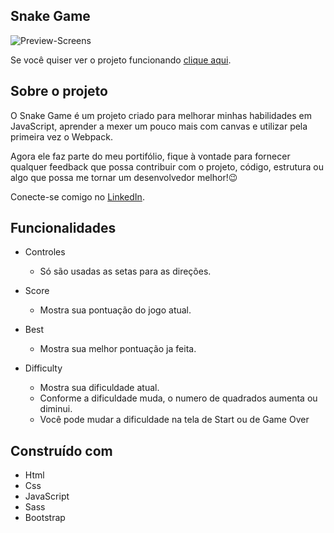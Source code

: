 ## Snake Game

<img href="" />![Preview-Screens](./img-readme.png)

Se você quiser ver o projeto funcionando [clique aqui](https://caiofaraleski.github.io/SnakeGame/).

## Sobre o projeto

O Snake Game é um projeto criado para melhorar minhas habilidades em JavaScript, aprender a mexer um pouco mais com canvas e utilizar pela primeira vez o Webpack.

Agora ele faz parte do meu portifólio, fique à vontade para fornecer qualquer feedback que possa contribuir com o projeto, código, estrutura ou algo que possa me tornar um desenvolvedor melhor!😉

Conecte-se comigo no [LinkedIn](https://www.linkedin.com/in/caio-faraleski/).

## Funcionalidades

- Controles
    - Só são usadas as setas para as direções.

- Score
    - Mostra sua pontuação do jogo atual.

- Best
    - Mostra sua melhor pontuação ja feita.

- Difficulty
    - Mostra sua dificuldade atual.
    - Conforme a dificuldade muda, o numero de quadrados aumenta ou diminui.
    - Você pode mudar a dificuldade na tela de Start ou de Game Over

## Construído com 

- Html
- Css
- JavaScript
- Sass
- Bootstrap